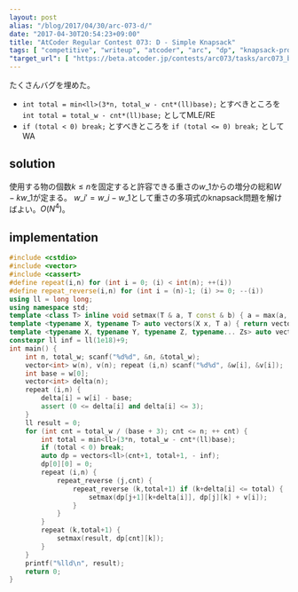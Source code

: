 ```yaml
---
layout: post
alias: "/blog/2017/04/30/arc-073-d/"
date: "2017-04-30T20:54:23+09:00"
title: "AtCoder Regular Contest 073: D - Simple Knapsack"
tags: [ "competitive", "writeup", "atcoder", "arc", "dp", "knapsack-problem" ]
"target_url": [ "https://beta.atcoder.jp/contests/arc073/tasks/arc073_b" ]
---
```


たくさんバグを埋めた。

-   `int total = min<ll>(3*n, total_w - cnt*(ll)base);` とすべきところを `int total = total_w - cnt*(ll)base;` としてMLE/RE
-   `if (total < 0) break;` とすべきところを `if (total <= 0) break;` としてWA

## solution

使用する物の個数$k \le n$を固定すると許容できる重さの$w\_1$からの増分の総和$W - kw\_1$が定まる。
$w\_i' = w\_i - w\_1$として重さの多項式のknapsack問題を解けばよい。$O(N^4)$。

## implementation

``` c++
#include <cstdio>
#include <vector>
#include <cassert>
#define repeat(i,n) for (int i = 0; (i) < int(n); ++(i))
#define repeat_reverse(i,n) for (int i = (n)-1; (i) >= 0; --(i))
using ll = long long;
using namespace std;
template <class T> inline void setmax(T & a, T const & b) { a = max(a, b); }
template <typename X, typename T> auto vectors(X x, T a) { return vector<T>(x, a); }
template <typename X, typename Y, typename Z, typename... Zs> auto vectors(X x, Y y, Z z, Zs... zs) { auto cont = vectors(y, z, zs...); return vector<decltype(cont)>(x, cont); }
constexpr ll inf = ll(1e18)+9;
int main() {
    int n, total_w; scanf("%d%d", &n, &total_w);
    vector<int> w(n), v(n); repeat (i,n) scanf("%d%d", &w[i], &v[i]);
    int base = w[0];
    vector<int> delta(n);
    repeat (i,n) {
        delta[i] = w[i] - base;
        assert (0 <= delta[i] and delta[i] <= 3);
    }
    ll result = 0;
    for (int cnt = total_w / (base + 3); cnt <= n; ++ cnt) {
        int total = min<ll>(3*n, total_w - cnt*(ll)base);
        if (total < 0) break;
        auto dp = vectors<ll>(cnt+1, total+1, - inf);
        dp[0][0] = 0;
        repeat (i,n) {
            repeat_reverse (j,cnt) {
                repeat_reverse (k,total+1) if (k+delta[i] <= total) {
                    setmax(dp[j+1][k+delta[i]], dp[j][k] + v[i]);
                }
            }
        }
        repeat (k,total+1) {
            setmax(result, dp[cnt][k]);
        }
    }
    printf("%lld\n", result);
    return 0;
}
```
